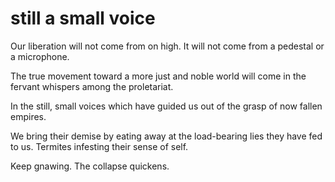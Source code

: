 # still a small voice

Our liberation will not come from on high.
It will not come from a pedestal or a microphone.

The true movement toward a more just and noble world will come in the fervant whispers among the proletariat.

In the still, small voices which have guided us out of the grasp of now fallen empires.

We bring their demise by eating away at the load-bearing lies they have fed to us.
Termites infesting their sense of self.

Keep gnawing.
The collapse quickens.
